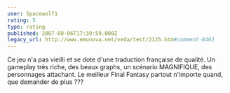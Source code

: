 ```yaml
---
user: Spacewolf1
rating: 5
type: rating
published: 2007-08-06T17:39:59.000Z
legacy_url: http://www.emunova.net/veda/test/2125.htm#comment-8462
---
```

Ce jeu n'a pas vieilli et se dote d'une traduction française de qualité. Un gameplay très riche, des beaux graphs, un scénario MAGNIFIQUE, des personnages attachant. Le meilleur Final Fantasy partout n'importe quand, que demander de plus ???